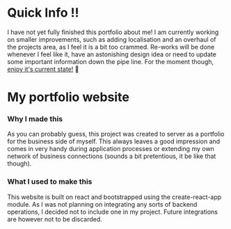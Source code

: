 # Quick Info !!
I have not yet fully finished this portfolio about me! I am currently working on smaller improvements, such as adding localisation and an overhaul of the projects area, as I feel it is a bit too crammed. Re-works will be done whenever I feel like it, have an astonishing design idea or need to update some important information down the pipe line. For the moment though, [enjoy it's current state!](https://tomasoleoni.herokuapp.com) 🤠





# My portfolio website

### Why I made this

As you can probably guess, this project was created to server as a portfolio for the business side of myself. This always leaves a good impression and comes in very handy during application processes or extending my own network of business connections (sounds a bit pretentious, it be like that though).


### What I used to make this

This website is built on react and bootstrapped using the create-react-app module. As I was not planning on integrating any sorts of backend operations, I decided not to include one in my project. Future integrations are however not to be discarded.
